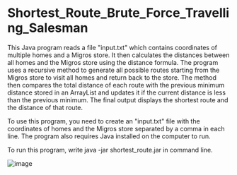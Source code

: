 # Shortest_Route_Brute_Force_Travelling_Salesman

This Java program reads a file "input.txt" which contains coordinates of multiple homes and a Migros store. It then calculates the distances between all homes and the Migros store using the distance formula. The program uses a recursive method to generate all possible routes starting from the Migros store to visit all homes and return back to the store. The method then compares the total distance of each route with the previous minimum distance stored in an ArrayList and updates it if the current distance is less than the previous minimum. The final output displays the shortest route and the distance of that route.

To use this program, you need to create an "input.txt" file with the coordinates of homes and the Migros store separated by a comma in each line. The program also requires Java installed on the computer to run.

To run this program, write java -jar shortest_route.jar in command line.

![image](https://user-images.githubusercontent.com/57816597/219977881-f973970c-ef7b-48e4-a08a-88b452bfc7b0.png)
